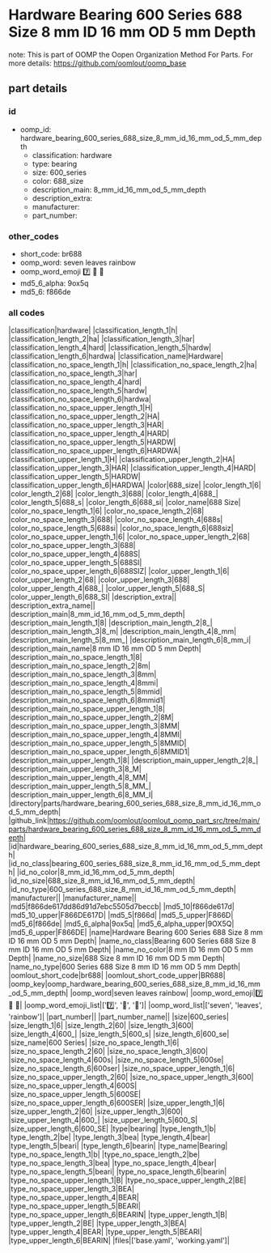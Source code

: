 # Hardware Bearing 600 Series 688 Size 8 mm ID 16 mm OD 5 mm Depth  

note: This is part of OOMP the Oopen Organization Method For Parts. For more details: https://github.com/oomlout/oomp_base

##  part details





### id
* oomp_id: hardware_bearing_600_series_688_size_8_mm_id_16_mm_od_5_mm_depth
  * classification: hardware
  * type: bearing
  * size: 600_series
  * color: 688_size
  * description_main: 8_mm_id_16_mm_od_5_mm_depth
  * description_extra: 
  * manufacturer: 
  * part_number: 

### other_codes
* short_code: br688
* oomp_word: seven leaves rainbow
* oomp_word_emoji :seven: :leaves: :rainbow:
* md5_6_alpha: 9ox5q
* md5_6: f866de

### all codes 
|classification|hardware|
|classification_length_1|h|
|classification_length_2|ha|
|classification_length_3|har|
|classification_length_4|hard|
|classification_length_5|hardw|
|classification_length_6|hardwa|
|classification_name|Hardware|
|classification_no_space_length_1|h|
|classification_no_space_length_2|ha|
|classification_no_space_length_3|har|
|classification_no_space_length_4|hard|
|classification_no_space_length_5|hardw|
|classification_no_space_length_6|hardwa|
|classification_no_space_upper_length_1|H|
|classification_no_space_upper_length_2|HA|
|classification_no_space_upper_length_3|HAR|
|classification_no_space_upper_length_4|HARD|
|classification_no_space_upper_length_5|HARDW|
|classification_no_space_upper_length_6|HARDWA|
|classification_upper_length_1|H|
|classification_upper_length_2|HA|
|classification_upper_length_3|HAR|
|classification_upper_length_4|HARD|
|classification_upper_length_5|HARDW|
|classification_upper_length_6|HARDWA|
|color|688_size|
|color_length_1|6|
|color_length_2|68|
|color_length_3|688|
|color_length_4|688_|
|color_length_5|688_s|
|color_length_6|688_si|
|color_name|688 Size|
|color_no_space_length_1|6|
|color_no_space_length_2|68|
|color_no_space_length_3|688|
|color_no_space_length_4|688s|
|color_no_space_length_5|688si|
|color_no_space_length_6|688siz|
|color_no_space_upper_length_1|6|
|color_no_space_upper_length_2|68|
|color_no_space_upper_length_3|688|
|color_no_space_upper_length_4|688S|
|color_no_space_upper_length_5|688SI|
|color_no_space_upper_length_6|688SIZ|
|color_upper_length_1|6|
|color_upper_length_2|68|
|color_upper_length_3|688|
|color_upper_length_4|688_|
|color_upper_length_5|688_S|
|color_upper_length_6|688_SI|
|description_extra||
|description_extra_name||
|description_main|8_mm_id_16_mm_od_5_mm_depth|
|description_main_length_1|8|
|description_main_length_2|8_|
|description_main_length_3|8_m|
|description_main_length_4|8_mm|
|description_main_length_5|8_mm_|
|description_main_length_6|8_mm_i|
|description_main_name|8 mm ID 16 mm OD 5 mm Depth|
|description_main_no_space_length_1|8|
|description_main_no_space_length_2|8m|
|description_main_no_space_length_3|8mm|
|description_main_no_space_length_4|8mmi|
|description_main_no_space_length_5|8mmid|
|description_main_no_space_length_6|8mmid1|
|description_main_no_space_upper_length_1|8|
|description_main_no_space_upper_length_2|8M|
|description_main_no_space_upper_length_3|8MM|
|description_main_no_space_upper_length_4|8MMI|
|description_main_no_space_upper_length_5|8MMID|
|description_main_no_space_upper_length_6|8MMID1|
|description_main_upper_length_1|8|
|description_main_upper_length_2|8_|
|description_main_upper_length_3|8_M|
|description_main_upper_length_4|8_MM|
|description_main_upper_length_5|8_MM_|
|description_main_upper_length_6|8_MM_I|
|directory|parts/hardware_bearing_600_series_688_size_8_mm_id_16_mm_od_5_mm_depth|
|github_link|https://github.com/oomlout/oomlout_oomp_part_src/tree/main/parts/hardware_bearing_600_series_688_size_8_mm_id_16_mm_od_5_mm_depth|
|id|hardware_bearing_600_series_688_size_8_mm_id_16_mm_od_5_mm_depth|
|id_no_class|bearing_600_series_688_size_8_mm_id_16_mm_od_5_mm_depth|
|id_no_color|8_mm_id_16_mm_od_5_mm_depth|
|id_no_size|688_size_8_mm_id_16_mm_od_5_mm_depth|
|id_no_type|600_series_688_size_8_mm_id_16_mm_od_5_mm_depth|
|manufacturer||
|manufacturer_name||
|md5|f866de617dd86d91d7ebc5505d7beccb|
|md5_10|f866de617d|
|md5_10_upper|F866DE617D|
|md5_5|f866d|
|md5_5_upper|F866D|
|md5_6|f866de|
|md5_6_alpha|9ox5q|
|md5_6_alpha_upper|9OX5Q|
|md5_6_upper|F866DE|
|name|Hardware Bearing 600 Series 688 Size 8 mm ID 16 mm OD 5 mm Depth|
|name_no_class|Bearing 600 Series 688 Size 8 mm ID 16 mm OD 5 mm Depth|
|name_no_color|8 mm ID 16 mm OD 5 mm Depth|
|name_no_size|688 Size 8 mm ID 16 mm OD 5 mm Depth|
|name_no_type|600 Series 688 Size 8 mm ID 16 mm OD 5 mm Depth|
|oomlout_short_code|br688|
|oomlout_short_code_upper|BR688|
|oomp_key|oomp_hardware_bearing_600_series_688_size_8_mm_id_16_mm_od_5_mm_depth|
|oomp_word|seven leaves rainbow|
|oomp_word_emoji|:seven: :leaves: :rainbow:|
|oomp_word_emoji_list|[':seven:', ':leaves:', ':rainbow:']|
|oomp_word_list|['seven', 'leaves', 'rainbow']|
|part_number||
|part_number_name||
|size|600_series|
|size_length_1|6|
|size_length_2|60|
|size_length_3|600|
|size_length_4|600_|
|size_length_5|600_s|
|size_length_6|600_se|
|size_name|600 Series|
|size_no_space_length_1|6|
|size_no_space_length_2|60|
|size_no_space_length_3|600|
|size_no_space_length_4|600s|
|size_no_space_length_5|600se|
|size_no_space_length_6|600ser|
|size_no_space_upper_length_1|6|
|size_no_space_upper_length_2|60|
|size_no_space_upper_length_3|600|
|size_no_space_upper_length_4|600S|
|size_no_space_upper_length_5|600SE|
|size_no_space_upper_length_6|600SER|
|size_upper_length_1|6|
|size_upper_length_2|60|
|size_upper_length_3|600|
|size_upper_length_4|600_|
|size_upper_length_5|600_S|
|size_upper_length_6|600_SE|
|type|bearing|
|type_length_1|b|
|type_length_2|be|
|type_length_3|bea|
|type_length_4|bear|
|type_length_5|beari|
|type_length_6|bearin|
|type_name|Bearing|
|type_no_space_length_1|b|
|type_no_space_length_2|be|
|type_no_space_length_3|bea|
|type_no_space_length_4|bear|
|type_no_space_length_5|beari|
|type_no_space_length_6|bearin|
|type_no_space_upper_length_1|B|
|type_no_space_upper_length_2|BE|
|type_no_space_upper_length_3|BEA|
|type_no_space_upper_length_4|BEAR|
|type_no_space_upper_length_5|BEARI|
|type_no_space_upper_length_6|BEARIN|
|type_upper_length_1|B|
|type_upper_length_2|BE|
|type_upper_length_3|BEA|
|type_upper_length_4|BEAR|
|type_upper_length_5|BEARI|
|type_upper_length_6|BEARIN|
|files|['base.yaml', 'working.yaml']|
